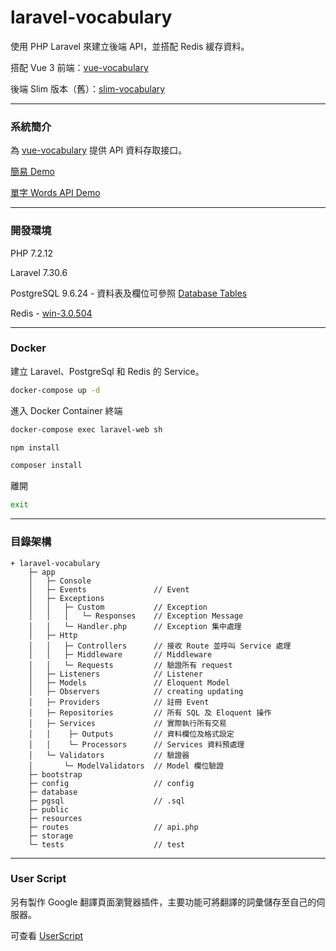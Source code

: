 # laravel-vocabulary

使用 PHP Laravel 來建立後端 API，並搭配 Redis 緩存資料。

搭配 Vue 3 前端：[vue-vocabulary](https://github.com/tk50486yui/vue-vocabulary.git)

後端 Slim 版本（舊）：[slim-vocabulary](https://github.com/tk50486yui/slim-vocabulary.git)

---
### 系統簡介

為 [vue-vocabulary](https://github.com/tk50486yui/vue-vocabulary.git) 提供 API 資料存取接口。

[簡易 Demo](https://vue.yuex.site/vue-vocabulary/)

[單字 Words API Demo](https://api.yuex.site/public/api/words)

---
### 開發環境

PHP 7.2.12

Laravel 7.30.6

PostgreSQL 9.6.24 - 資料表及欄位可參照 [Database Tables](pgsql/tables.sql)

Redis - [win-3.0.504](https://github.com/microsoftarchive/redis/releases/tag/win-3.0.504)

---
### Docker

建立 Laravel、PostgreSql 和 Redis 的 Service。

``` bash
docker-compose up -d
``` 
進入 Docker Container 終端

```bash
docker-compose exec laravel-web sh
``` 

```bash
npm install
``` 

```bash
composer install
``` 
離開

```bash
exit
``` 

---
### 目錄架構
```    
+ laravel-vocabulary
    ├─ app
    │   ├─ Console
    │   ├─ Events               // Event
    │   ├─ Exceptions
    │   │   ├─ Custom           // Exception
    │   │   │   └─ Responses    // Exception Message
    │   │   └─ Handler.php      // Exception 集中處理
    │   ├─ Http
    │   │   ├─ Controllers      // 接收 Route 並呼叫 Service 處理
    │   │   ├─ Middleware       // Middleware
    │   │   └─ Requests         // 驗證所有 request
    │   ├─ Listeners            // Listener
    │   ├─ Models               // Eloquent Model
    │   ├─ Observers            // creating updating
    │   ├─ Providers            // 註冊 Event
    │   ├─ Repositories         // 所有 SQL 及 Eloquent 操作
    │   ├─ Services             // 實際執行所有交易
    │   │    ├─ Outputs         // 資料欄位及格式設定
    │   │    └─ Processors      // Services 資料預處理
    │   └─ Validators           // 驗證器
    │       └─ ModelValidators  // Model 欄位驗證
    ├─ bootstrap
    ├─ config                   // config
    ├─ database
    ├─ pgsql                    // .sql
    ├─ public
    ├─ resources
    ├─ routes                   // api.php
    ├─ storage
    └─ tests                    // test

```
---
### User Script

另有製作 Google 翻譯頁面瀏覽器插件，主要功能可將翻譯的詞彙儲存至自己的伺服器。

可查看 [UserScript](https://gist.github.com/tk50486yui/54cabdf110fbb4d3589a0fa9a8834bbe)